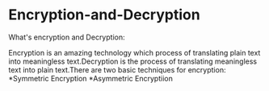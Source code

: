 # Encryption-and-Decryption

What's encryption and Decryption:

Encryption is an amazing technology which process of translating plain text into meaningless text.Decryption is the process of translating meaningless text into plain text.There are two basic techniques for encryption:
                          *Symmetric Encryption
                          *Asymmetric Encryptiion
                          
                          
